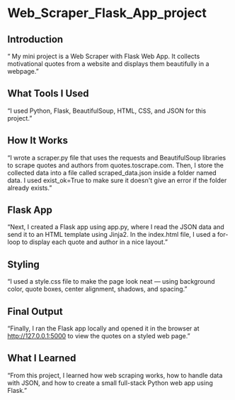# Web_Scraper_Flask_App_project
## Introduction

“ My mini project is a Web Scraper with Flask Web App.
It collects motivational quotes from a website and displays them beautifully in a webpage.”

## What Tools I Used

“I used Python, Flask, BeautifulSoup, HTML, CSS, and JSON for this project.”

## How It Works

“I wrote a scraper.py file that uses the requests and BeautifulSoup libraries to scrape quotes
 and authors from quotes.toscrape.com.
Then, I store the collected data into a file called scraped_data.json inside a folder named data.
I used exist_ok=True to make sure it doesn't give an error if the folder already exists.”

## Flask App

“Next, I created a Flask app using app.py, where I read the JSON data and send 
it to an HTML template using Jinja2.
In the index.html file, I used a for-loop to display each quote and author in a nice layout.”

## Styling

“I used a style.css file to make the page look neat — using background color, quote boxes, 
center alignment, shadows, and spacing.”

## Final Output

“Finally, I ran the Flask app locally and opened it in the browser at http://127.0.0.1:5000 to 
view the quotes on a styled web page.”

## What I Learned

“From this project, I learned how web scraping works, how to handle data with JSON, and how 
to create a small full-stack Python web app using Flask.”

